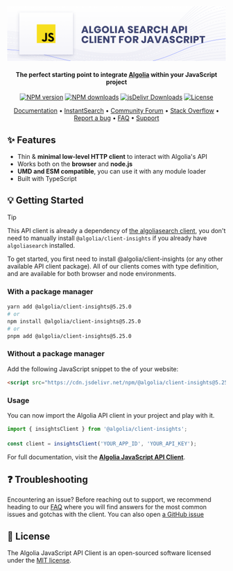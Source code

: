 <p align="center">
  <a href="https://www.algolia.com">
    <img alt="Algolia for JavaScript" src="https://raw.githubusercontent.com/algolia/algoliasearch-client-common/master/banners/javascript.png" >
  </a>

  <h4 align="center">The perfect starting point to integrate <a href="https://algolia.com" target="_blank">Algolia</a> within your JavaScript project</h4>

  <p align="center">
    <a href="https://npmjs.org/package/@algolia/client-insights"><img src="https://img.shields.io/npm/v/@algolia/client-insights.svg?style=flat-square" alt="NPM version"></img></a>
    <a href="http://npm-stat.com/charts.html?package=@algolia/client-insights"><img src="https://img.shields.io/npm/dm/@algolia/client-insights.svg?style=flat-square" alt="NPM downloads"></a>
    <a href="https://www.jsdelivr.com/package/npm/@algolia/client-insights"><img src="https://data.jsdelivr.com/v1/package/npm/@algolia/client-insights/badge" alt="jsDelivr Downloads"></img></a>
    <a href="LICENSE"><img src="https://img.shields.io/badge/license-MIT-green.svg?style=flat-square" alt="License"></a>
  </p>
</p>

<p align="center">
  <a href="https://www.algolia.com/doc/libraries/javascript/" target="_blank">Documentation</a>  •
  <a href="https://www.algolia.com/doc/guides/building-search-ui/what-is-instantsearch/js/" target="_blank">InstantSearch</a>  •
  <a href="https://discourse.algolia.com" target="_blank">Community Forum</a>  •
  <a href="http://stackoverflow.com/questions/tagged/algolia" target="_blank">Stack Overflow</a>  •
  <a href="https://github.com/algolia/algoliasearch-client-javascript/issues" target="_blank">Report a bug</a>  •
  <a href="https://www.algolia.com/doc/libraries/javascript/v5/" target="_blank">FAQ</a>  •
  <a href="https://alg.li/support" target="_blank">Support</a>
</p>

## ✨ Features

- Thin & **minimal low-level HTTP client** to interact with Algolia's API
- Works both on the **browser** and **node.js**
- **UMD and ESM compatible**, you can use it with any module loader
- Built with TypeScript

## 💡 Getting Started

> [!TIP]
> This API client is already a dependency of [the algoliasearch client](https://www.npmjs.com/package/algoliasearch), you don't need to manually install `@algolia/client-insights` if you already have `algoliasearch` installed.

To get started, you first need to install @algolia/client-insights (or any other available API client package).
All of our clients comes with type definition, and are available for both browser and node environments.

### With a package manager

```bash
yarn add @algolia/client-insights@5.25.0
# or
npm install @algolia/client-insights@5.25.0
# or
pnpm add @algolia/client-insights@5.25.0
```

### Without a package manager

Add the following JavaScript snippet to the <head> of your website:

```html
<script src="https://cdn.jsdelivr.net/npm/@algolia/client-insights@5.25.0/dist/builds/browser.umd.js"></script>
```

### Usage

You can now import the Algolia API client in your project and play with it.

```js
import { insightsClient } from '@algolia/client-insights';

const client = insightsClient('YOUR_APP_ID', 'YOUR_API_KEY');
```

For full documentation, visit the **[Algolia JavaScript API Client](https://www.algolia.com/doc/libraries/javascript/v5/methods/insights/)**.

## ❓ Troubleshooting

Encountering an issue? Before reaching out to support, we recommend heading to our [FAQ](https://www.algolia.com/doc/libraries/javascript/v5/) where you will find answers for the most common issues and gotchas with the client. You can also open [a GitHub issue](https://github.com/algolia/api-clients-automation/issues/new?assignees=&labels=&projects=&template=Bug_report.md)

## 📄 License

The Algolia JavaScript API Client is an open-sourced software licensed under the [MIT license](LICENSE).
